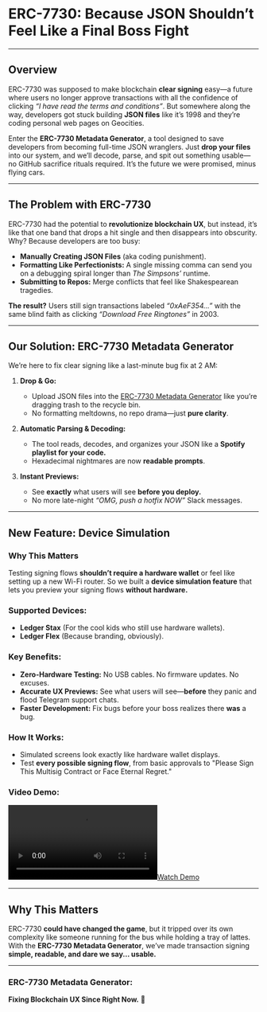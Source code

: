 # **ERC-7730: Because JSON Shouldn’t Feel Like a Final Boss Fight**  

---

## **Overview**  

ERC-7730 was supposed to make blockchain **clear signing** easy—a future where users no longer approve transactions with all the confidence of clicking *“I have read the terms and conditions”*. But somewhere along the way, developers got stuck building **JSON files** like it’s 1998 and they’re coding personal web pages on Geocities.  

Enter the **ERC-7730 Metadata Generator**, a tool designed to save developers from becoming full-time JSON wranglers. Just **drop your files** into our system, and we’ll decode, parse, and spit out something usable—no GitHub sacrifice rituals required. It’s the future we were promised, minus flying cars.  

---

## **The Problem with ERC-7730**  

ERC-7730 had the potential to **revolutionize blockchain UX**, but instead, it’s like that one band that drops a hit single and then disappears into obscurity. Why? Because developers are too busy:  

- **Manually Creating JSON Files** (aka coding punishment).  
- **Formatting Like Perfectionists:** A single missing comma can send you on a debugging spiral longer than *The Simpsons’* runtime.  
- **Submitting to Repos:** Merge conflicts that feel like Shakespearean tragedies.  

**The result?** Users still sign transactions labeled *“0xAeF354…”* with the same blind faith as clicking *“Download Free Ringtones”* in 2003.  

---

## **Our Solution: ERC-7730 Metadata Generator**  

We’re here to fix clear signing like a last-minute bug fix at 2 AM:  

1. **Drop & Go:**  
   - Upload JSON files into the [ERC-7730 Metadata Generator](https://publu.github.io/erc7730/) like you’re dragging trash to the recycle bin.  
   - No formatting meltdowns, no repo drama—just **pure clarity**.  

2. **Automatic Parsing & Decoding:**  
   - The tool reads, decodes, and organizes your JSON like a **Spotify playlist for your code.**  
   - Hexadecimal nightmares are now **readable prompts**.  

3. **Instant Previews:**  
   - See **exactly** what users will see **before you deploy.**  
   - No more late-night *“OMG, push a hotfix NOW”* Slack messages.  

---

## **New Feature: Device Simulation**  

### **Why This Matters**  
Testing signing flows **shouldn’t require a hardware wallet** or feel like setting up a new Wi-Fi router. So we built a **device simulation feature** that lets you preview your signing flows **without hardware.**  

### **Supported Devices:**  
- **Ledger Stax** (For the cool kids who still use hardware wallets).  
- **Ledger Flex** (Because branding, obviously).  

### **Key Benefits:**  
- **Zero-Hardware Testing:** No USB cables. No firmware updates. No excuses.  
- **Accurate UX Previews:** See what users will see—**before** they panic and flood Telegram support chats.  
- **Faster Development:** Fix bugs before your boss realizes there **was** a bug.  

### **How It Works:**  
- Simulated screens look exactly like hardware wallet displays.  
- Test **every possible signing flow**, from basic approvals to "Please Sign This Multisig Contract or Face Eternal Regret."  

### **Video Demo:**  
[![Watch Demo](https://github.com/2manslkh/clear-signing-erc7730-registry/blob/dynamic-preview/developer-preview/demo.mp4)](https://github.com/2manslkh/clear-signing-erc7730-registry/blob/dynamic-preview/developer-preview/demo.mp4)  

---

## **Why This Matters**  

ERC-7730 **could have changed the game**, but it tripped over its own complexity like someone running for the bus while holding a tray of lattes. With the **ERC-7730 Metadata Generator**, we’ve made transaction signing **simple, readable, and dare we say... usable.**  

---

### **ERC-7730 Metadata Generator:**  
**Fixing Blockchain UX Since Right Now.** 🚀  

